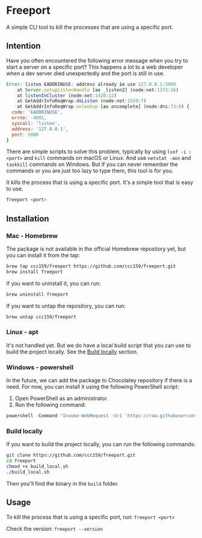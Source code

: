 # Freeport

A simple CLI tool to kill the processes that are using a specific port.

## Intention

Have you often encountered the following error message when you try to start a server on a specific port? This happens a lot to a web developer when a dev server died unexpectedly and the port is still in use.

```javascript
Error: listen EADDRINUSE: address already in use 127.0.0.1:5000
    at Server.setupListenHandle [as _listen2] (node:net:1372:16)
    at listenInCluster (node:net:1420:12)
    at GetAddrInfoReqWrap.doListen (node:net:1559:7)
    at GetAddrInfoReqWrap.onlookup [as oncomplete] (node:dns:73:8) {
  code: 'EADDRINUSE',
  errno: -4091,
  syscall: 'listen',
  address: '127.0.0.1',
  port: 5000
}
```

There are simple scripts to solve this problem, typically by using `lsof -i :<port>` and `kill` commands on macOS or Linux. And use `netstat -aon` and `taskkill` commands on Windows. But if you can never remember the commands or you are just too lazy to type them, this tool is for you.

It kills the process that is using a specific port. It's a simple tool that is easy to use.

```bash
freeport <port>
```

## Installation

### Mac - Homebrew

The package is not available in the official Homebrew repository yet, but you can install it from the tap:

```bash
brew tap ccc159/freeport https://github.com/ccc159/freeport.git
brew install freeport
```

If you want to uninstall it, you can run:

```bash
brew uninstall freeport
```

If you want to untap the repository, you can run:

```bash
brew untap ccc159/freeport
```

### Linux - apt

It's not handled yet. But we do have a local build script that you can use to build the project locally. See the [Build locally](#build-locally) section.

### Windows - powershell

In the future, we can add the package to Chocolatey repository if there is a need. For now, you can install it using the following PowerShell script:

1. Open PowerShell as an administrator.
2. Run the following command:

```powershell
powershell -Command "Invoke-WebRequest -Uri 'https://raw.githubusercontent.com/ccc159/freeport/main/install-freeport.ps1' -OutFile '$env:TEMP\install-freeport.ps1'; & '$env:TEMP\install-freeport.ps1'"
```

### Build locally

If you want to build the project locally, you can run the following commands:

```bash
git clone https://github.com/ccc159/freeport.git
cd freeport
chmod +x build_local.sh
./build_local.sh
```

Then you'll find the binary in the `build` folder.

## Usage

To kill the process that is using a specific port, run:
`freeport <port>`

Check the version:
`freeport --version`
